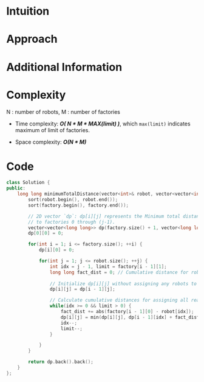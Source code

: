 # Intuition

# Approach

# Additional Information

# Complexity
N : number of robots, M : number of factories
- Time complexity: ***O( N * M * MAX(limit) )***, which `max(limit)` indicates maximum of limit of factories.
<!-- Add your time complexity here, e.g. $$O(n)$$ -->

- Space complexity: ***O(N * M)***
<!-- Add your space complexity here, e.g. $$O(n)$$ -->

# Code
```cpp
class Solution {
public:
    long long minimumTotalDistance(vector<int>& robot, vector<vector<int>>& factory) {
        sort(robot.begin(), robot.end());
        sort(factory.begin(), factory.end());

        // 2D vector `dp`: dp[i][j] represents the Minimum total distance for assigning robots 0 through (i-1), 
        // to factories 0 through (j-1).
        vector<vector<long long>> dp(factory.size() + 1, vector<long long>(robot.size() + 1, 1e18));
        dp[0][0] = 0;

        for(int i = 1; i <= factory.size(); ++i) {
            dp[i][0] = 0;

            for(int j = 1; j <= robot.size(); ++j) {
                int idx = j - 1, limit = factory[i - 1][1];
                long long fact_dist = 0; // Cumulative distance for robots to the current factory.
                
                // Initialize dp[i][j] without assigning any robots to this factory.
                dp[i][j] = dp[i - 1][j];

                // Calculate cumulative distances for assigning all reachable robots to current factory.
                while(idx >= 0 && limit > 0) {
                    fact_dist += abs(factory[i - 1][0] - robot[idx]);
                    dp[i][j] = min(dp[i][j], dp[i - 1][idx] + fact_dist);
                    idx--;
                    limit--;
                }

            }
        }

        return dp.back().back();
    }
};
```
